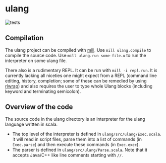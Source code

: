 # ulang

![tests](https://github.com/gernst/ulang-tiny/actions/workflows/test.yml/badge.svg)

## Compilation

The ulang project can be compiled with [mill](http://www.lihaoyi.com/mill/).
Use `mill ulang.compile` to compile the source code.  Use `mill ulang.run
some-file.u` to run the interpreter on some ulang file.

There also is a rudimentary REPL. It can be run with `mill -i repl.run`.  It is
currently lacking all niceties one might expect from a REPL (command line
editing, history, completion; some of these can be remedied by using
[rlwrap](https://github.com/hanslub42/rlwrap)) and also requires the user to
type whole Ulang blocks (including keyword and terminating semicolon).

## Overview of the code

The source code in the ulang directory is an interpreter for the ulang language
written in scala.

- The top level of the interpreter is defined in `ulang/src/ulang/Exec.scala`.
  It will read in script files, parse them into a list of commands (in
  `Exec.parse`) and then execute these commands (in `Exec.exec`).
- The parser is defined in `ulang/src/ulang/Parse.scala`.  Note that it accepts
  Java/C++ like line comments starting with `//`.
